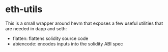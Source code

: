 # eth-utils

This is a small wrapper around hevm that exposes a few useful utilities that are needed in dapp and
seth:

- flatten: flattens solidity source code
- abiencode: encodes inputs into the solidity ABI spec
